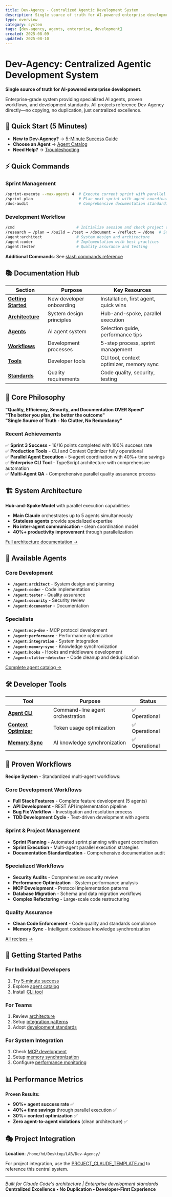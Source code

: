 ```yaml
---
title: Dev-Agency - Centralized Agentic Development System
description: Single source of truth for AI-powered enterprise development
type: overview
category: system
tags: [dev-agency, agents, enterprise, development]
created: 2025-08-09
updated: 2025-08-10
---
```


# Dev-Agency: Centralized Agentic Development System

**Single source of truth for AI-powered enterprise development.**

Enterprise-grade system providing specialized AI agents, proven workflows, and development standards. All projects reference Dev-Agency directly—no copying, no duplication, just centralized excellence.

## 🚀 Quick Start (5 Minutes)
- **New to Dev-Agency?** → [5-Minute Success Guide](quick-start/5_MINUTE_SUCCESS.md)
- **Choose an Agent** → [Agent Catalog](quick-start/AGENT_CATALOG.md)
- **Need Help?** → [Troubleshooting](docs/reference/troubleshooting.md)

## ⚡ Quick Commands

### Sprint Management
```bash
/sprint-execute --max-agents 4  # Execute current sprint with parallel agents
/sprint-plan                    # Plan next sprint with agent coordination  
/doc-audit                      # Comprehensive documentation standardization
```

### Development Workflow
```bash
/cmd                           # Initialize session and check project status
/research → /plan → /build → /test → /document → /reflect → /done  # Standard workflow
/agent:architect               # System design and architecture
/agent:coder                   # Implementation with best practices
/agent:tester                  # Quality assurance and testing
```

**Additional Commands**: See [slash commands reference](prompts/slash_commands.md)

## 📚 Documentation Hub
| Section | Purpose | Key Resources |
|---------|---------|---------------|
| **[Getting Started](docs/getting-started/)** | New developer onboarding | Installation, first agent, quick wins |
| **[Architecture](docs/architecture/)** | System design principles | Hub-and-spoke, parallel execution |
| **[Agents](docs/agents/)** | AI agent system | Selection guide, performance tips |
| **[Workflows](docs/workflows/)** | Development processes | 5-step process, sprint management |
| **[Tools](docs/tools/)** | Developer tools | CLI tool, context optimizer, memory sync |
| **[Standards](docs/standards/)** | Quality requirements | Code quality, security, testing |

## 🎯 Core Philosophy

**"Quality, Efficiency, Security, and Documentation OVER Speed"**  
**"The better you plan, the better the outcome"**  
**"Single Source of Truth - No Clutter, No Redundancy"**

### Recent Achievements
✅ **Sprint 3 Success** - 16/16 points completed with 100% success rate  
✅ **Production Tools** - CLI and Context Optimizer fully operational  
✅ **Parallel Agent Execution** - 5-agent coordination with 40%+ time savings  
✅ **Enterprise CLI Tool** - TypeScript architecture with comprehensive automation  
✅ **Multi-Agent QA** - Comprehensive parallel quality assurance process  

## 🏗️ System Architecture

**Hub-and-Spoke Model** with parallel execution capabilities:
- **Main Claude** orchestrates up to 5 agents simultaneously
- **Stateless agents** provide specialized expertise
- **No inter-agent communication** - clean coordination model
- **40%+ productivity improvement** through parallelization

[Full architecture documentation →](docs/architecture/)

## 🤖 Available Agents

### Core Development
- **`/agent:architect`** - System design and planning
- **`/agent:coder`** - Code implementation
- **`/agent:tester`** - Quality assurance
- **`/agent:security`** - Security review
- **`/agent:documenter`** - Documentation

### Specialists
- **`/agent:mcp-dev`** - MCP protocol development
- **`/agent:performance`** - Performance optimization
- **`/agent:integration`** - System integration
- **`/agent:memory-sync`** - Knowledge synchronization
- **`/agent:hooks`** - Hooks and middleware development
- **`/agent:clutter-detector`** - Code cleanup and deduplication

[Complete agent catalog →](quick-start/AGENT_CATALOG.md)

## 🛠️ Developer Tools

| Tool | Purpose | Status |
|------|---------|--------|
| **[Agent CLI](tools/agent-cli/)** | Command-line agent orchestration | ✅ Operational |
| **[Context Optimizer](tools/context_optimizer/)** | Token usage optimization | ✅ Operational |
| **[Memory Sync](utils/memory_sync/)** | AI knowledge synchronization | ✅ Operational |

## 📖 Proven Workflows

**Recipe System** - Standardized multi-agent workflows:

### Core Development Workflows
- **Full Stack Features** - Complete feature development (5 agents)
- **API Development** - REST API implementation pipeline
- **Bug Fix Workflow** - Investigation and resolution process
- **TDD Development Cycle** - Test-driven development with agents

### Sprint & Project Management  
- **Sprint Planning** - Automated sprint planning with agent coordination
- **Sprint Execution** - Multi-agent parallel execution strategies
- **Documentation Standardization** - Comprehensive documentation audit

### Specialized Workflows
- **Security Audits** - Comprehensive security review
- **Performance Optimization** - System performance analysis  
- **MCP Development** - Protocol implementation patterns
- **Database Migration** - Schema and data migration workflows
- **Complex Refactoring** - Large-scale code restructuring

### Quality Assurance
- **Clean Code Enforcement** - Code quality and standards compliance
- **Memory Sync** - Intelligent codebase knowledge synchronization

[All recipes →](recipes/)

## 🚦 Getting Started Paths

### **For Individual Developers**
1. Try [5-minute success](quick-start/5_MINUTE_SUCCESS.md)
2. Explore [agent catalog](quick-start/AGENT_CATALOG.md)
3. Install [CLI tool](tools/agent-cli/)

### **For Teams**
1. Review [architecture](docs/architecture/)
2. Setup [integration patterns](docs/workflows/)
3. Adopt [development standards](docs/standards/)

### **For System Integration**
1. Check [MCP development](docs/tools/mcp-integration.md)
2. Setup [memory synchronization](tools/memory-sync/)
3. Configure [performance monitoring](docs/tools/performance.md)

## 📊 Performance Metrics

**Proven Results:**
- **90%+ agent success rate** ✅
- **40%+ time savings** through parallel execution ✅
- **30%+ context optimization** ✅
- **Zero agent-to-agent violations** (clean architecture) ✅

## 🎭 Project Integration

**Location**: `/home/hd/Desktop/LAB/Dev-Agency/`

For project integration, use the [PROJECT_CLAUDE_TEMPLATE.md](Development_Standards/Templates/PROJECT_CLAUDE_TEMPLATE.md) to reference this central system.

---

*Built for Claude Code's architecture | Enterprise development standards*  
**Centralized Excellence • No Duplication • Developer-First Experience**